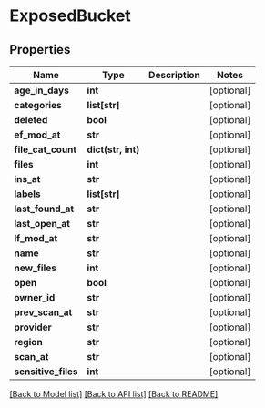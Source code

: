 # ExposedBucket

## Properties
Name | Type | Description | Notes
------------ | ------------- | ------------- | -------------
**age_in_days** | **int** |  | [optional] 
**categories** | **list[str]** |  | [optional] 
**deleted** | **bool** |  | [optional] 
**ef_mod_at** | **str** |  | [optional] 
**file_cat_count** | **dict(str, int)** |  | [optional] 
**files** | **int** |  | [optional] 
**ins_at** | **str** |  | [optional] 
**labels** | **list[str]** |  | [optional] 
**last_found_at** | **str** |  | [optional] 
**last_open_at** | **str** |  | [optional] 
**lf_mod_at** | **str** |  | [optional] 
**name** | **str** |  | [optional] 
**new_files** | **int** |  | [optional] 
**open** | **bool** |  | [optional] 
**owner_id** | **str** |  | [optional] 
**prev_scan_at** | **str** |  | [optional] 
**provider** | **str** |  | [optional] 
**region** | **str** |  | [optional] 
**scan_at** | **str** |  | [optional] 
**sensitive_files** | **int** |  | [optional] 

[[Back to Model list]](../README.md#documentation-for-models) [[Back to API list]](../README.md#documentation-for-api-endpoints) [[Back to README]](../README.md)

